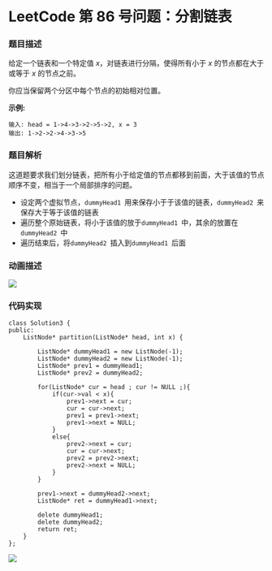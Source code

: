 # LeetCode 第 86 号问题：分割链表

### 题目描述

给定一个链表和一个特定值 *x*，对链表进行分隔，使得所有小于 *x* 的节点都在大于或等于 *x* 的节点之前。

你应当保留两个分区中每个节点的初始相对位置。

**示例:**

```
输入: head = 1->4->3->2->5->2, x = 3
输出: 1->2->2->4->3->5
```

### 题目解析

这道题要求我们划分链表，把所有小于给定值的节点都移到前面，大于该值的节点顺序不变，相当于一个局部排序的问题。

- 设定两个虚拟节点，`dummyHead1 `用来保存小于于该值的链表，`dummyHead2 `来保存大于等于该值的链表
- 遍历整个原始链表，将小于该值的放于`dummyHead1 `中，其余的放置在`dummyHead2 `中
- 遍历结束后，将`dummyHead2 `插入到`dummyHead1 `后面

### 动画描述

![](https://blog-1257126549.cos.ap-guangzhou.myqcloud.com/blog/t96zg.gif)

### 代码实现

```
class Solution3 {
public:
    ListNode* partition(ListNode* head, int x) {

        ListNode* dummyHead1 = new ListNode(-1);
        ListNode* dummyHead2 = new ListNode(-1);
        ListNode* prev1 = dummyHead1;
        ListNode* prev2 = dummyHead2;

        for(ListNode* cur = head ; cur != NULL ;){
            if(cur->val < x){
                prev1->next = cur;
                cur = cur->next;
                prev1 = prev1->next;
                prev1->next = NULL;
            }
            else{
                prev2->next = cur;
                cur = cur->next;
                prev2 = prev2->next;
                prev2->next = NULL;
            }
        }

        prev1->next = dummyHead2->next;
        ListNode* ret = dummyHead1->next;

        delete dummyHead1;
        delete dummyHead2;
        return ret;
    }
};
```

![](../../Pictures/qrcode.jpg)
